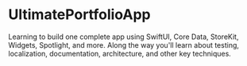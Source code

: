 # UltimatePortfolioApp

Learning to build one complete app using SwiftUI, Core Data, StoreKit, Widgets, Spotlight, and more. Along the way you'll learn about testing, localization, documentation, architecture, and other key techniques.
